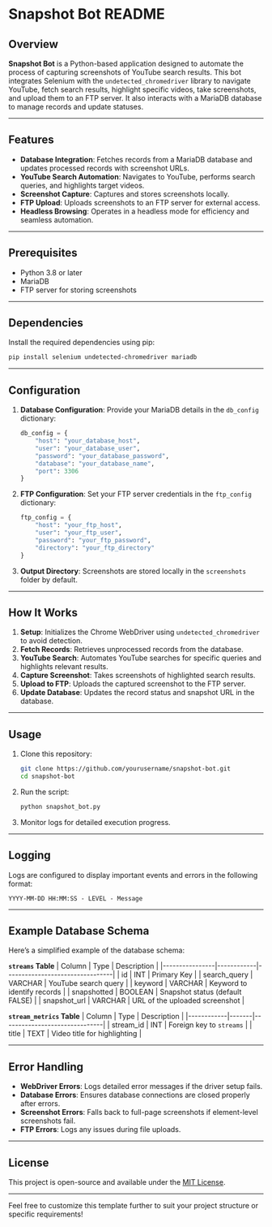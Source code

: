 # Snapshot Bot README

## Overview

**Snapshot Bot** is a Python-based application designed to automate the process of capturing screenshots of YouTube search results. This bot integrates Selenium with the `undetected_chromedriver` library to navigate YouTube, fetch search results, highlight specific videos, take screenshots, and upload them to an FTP server. It also interacts with a MariaDB database to manage records and update statuses.

---

## Features

- **Database Integration**: Fetches records from a MariaDB database and updates processed records with screenshot URLs.
- **YouTube Search Automation**: Navigates to YouTube, performs search queries, and highlights target videos.
- **Screenshot Capture**: Captures and stores screenshots locally.
- **FTP Upload**: Uploads screenshots to an FTP server for external access.
- **Headless Browsing**: Operates in a headless mode for efficiency and seamless automation.

---

## Prerequisites

- Python 3.8 or later
- MariaDB
- FTP server for storing screenshots

---

## Dependencies

Install the required dependencies using pip:

```bash
pip install selenium undetected-chromedriver mariadb
```

---

## Configuration

1. **Database Configuration**: Provide your MariaDB details in the `db_config` dictionary:
   ```python
   db_config = {
       "host": "your_database_host",
       "user": "your_database_user",
       "password": "your_database_password",
       "database": "your_database_name",
       "port": 3306
   }
   ```

2. **FTP Configuration**: Set your FTP server credentials in the `ftp_config` dictionary:
   ```python
   ftp_config = {
       "host": "your_ftp_host",
       "user": "your_ftp_user",
       "password": "your_ftp_password",
       "directory": "your_ftp_directory"
   }
   ```

3. **Output Directory**: Screenshots are stored locally in the `screenshots` folder by default.

---

## How It Works

1. **Setup**: Initializes the Chrome WebDriver using `undetected_chromedriver` to avoid detection.
2. **Fetch Records**: Retrieves unprocessed records from the database.
3. **YouTube Search**: Automates YouTube searches for specific queries and highlights relevant results.
4. **Capture Screenshot**: Takes screenshots of highlighted search results.
5. **Upload to FTP**: Uploads the captured screenshot to the FTP server.
6. **Update Database**: Updates the record status and snapshot URL in the database.

---

## Usage

1. Clone this repository:
   ```bash
   git clone https://github.com/yourusername/snapshot-bot.git
   cd snapshot-bot
   ```

2. Run the script:
   ```bash
   python snapshot_bot.py
   ```

3. Monitor logs for detailed execution progress.

---

## Logging

Logs are configured to display important events and errors in the following format:
```plaintext
YYYY-MM-DD HH:MM:SS - LEVEL - Message
```

---

## Example Database Schema

Here’s a simplified example of the database schema:

**`streams` Table**
| Column         | Type       | Description                     |
|----------------|------------|---------------------------------|
| id             | INT        | Primary Key                    |
| search_query   | VARCHAR    | YouTube search query           |
| keyword        | VARCHAR    | Keyword to identify records    |
| snapshotted    | BOOLEAN    | Snapshot status (default FALSE) |
| snapshot_url   | VARCHAR    | URL of the uploaded screenshot |

**`stream_metrics` Table**
| Column     | Type  | Description                   |
|------------|-------|-------------------------------|
| stream_id  | INT   | Foreign key to `streams`      |
| title      | TEXT  | Video title for highlighting |

---

## Error Handling

- **WebDriver Errors**: Logs detailed error messages if the driver setup fails.
- **Database Errors**: Ensures database connections are closed properly after errors.
- **Screenshot Errors**: Falls back to full-page screenshots if element-level screenshots fail.
- **FTP Errors**: Logs any issues during file uploads.

---

## License

This project is open-source and available under the [MIT License](LICENSE).

---

Feel free to customize this template further to suit your project structure or specific requirements!
